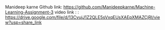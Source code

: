 Manideep karne 
Github link: https://github.com/Manideepkarne/Machine-Learning-Assignment-3
video link : : https://drive.google.com/file/d/13CvujJ1Z2QLE5sVxqEUsXAEpXMAZCjRI/view?usp=share_link
